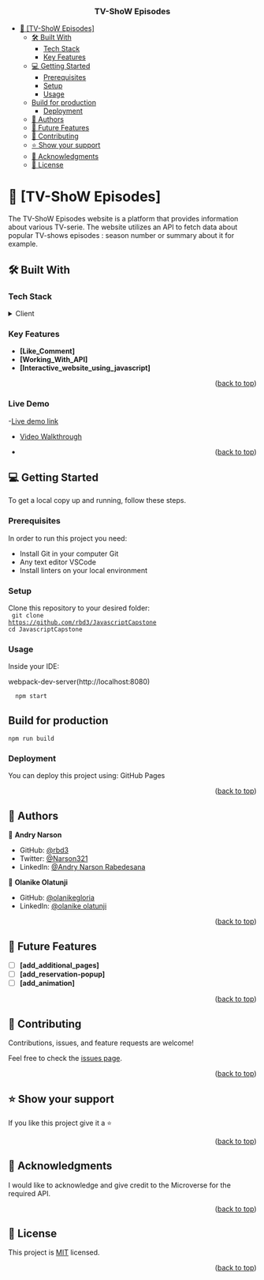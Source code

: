 <a name="readme-top"></a>

<div align="center">
    <br/>

  <h3><b>TV-ShoW Episodes</b></h3>

</div>
<!-- TABLE OF CONTENTS -->

- [📖 \[TV-ShoW Episodes\] ](#-tv-show-episodes-)
  - [🛠 Built With ](#-built-with-)
    - [Tech Stack ](#tech-stack-)
    - [Key Features ](#key-features-)
  - [💻 Getting Started ](#-getting-started-)
    - [Prerequisites](#prerequisites)
    - [Setup](#setup)
    - [Usage](#usage)
  - [Build for production](#build-for-production)
    - [Deployment ](#deployment-)
  - [👥 Authors ](#-authors-)
  - [🔭 Future Features ](#-future-features-)
  - [🤝 Contributing ](#-contributing-)
  - [⭐️ Show your support ](#️-show-your-support-)
  - [🙏 Acknowledgments ](#-acknowledgments-)
  - [📝 License ](#-license-)

<!-- PROJECT DESCRIPTION -->

# 📖 [TV-ShoW Episodes] <a name="about-project"></a>

The TV-ShoW Episodes website is a platform that provides information about various TV-serie. The website utilizes an API to fetch data about popular TV-shows episodes : season number or summary about it for example.

## 🛠 Built With <a name="built-with"></a>

### Tech Stack <a name="tech-stack"></a>

<details>
  <summary>Client</summary>
  <ul>
    <li><a href="https://developer.mozilla.org/en-US/docs/Web/HTML">HTML</a></li>
    <li><a href="https://developer.mozilla.org/en-US/docs/Web/CSS">CSS</a></li>
    <li><a href="https://getbootstrap.com/">BOOTSTRAP</a></li>
    <li><a href="https://developer.mozilla.org/en-US/docs/Web/JavaScript">JavaScript</a></li>

  </ul>
</details>

<!-- Features -->

### Key Features <a name="key-features"></a>

- **[Like_Comment]**
- **[Working_With_API]**
- **[Interactive_website_using_javascript]**

<p align="right">(<a href="#readme-top">back to top</a>)</p>

### Live Demo <a name="#live-demo"></a>
-[Live demo link](https://tv-show-episodes.onrender.com)
- [Video Walkthrough](https://drive.google.com/file/d/1V7jnvEU1YfLE8FCFY61HjjHZhkLAoBao/view?usp=drive_link)
- <p align="right">(<a href="#readme-top">back to top</a>)</p>

<!-- GETTING STARTED -->

## 💻 Getting Started <a name="getting-started"></a>

To get a local copy up and running, follow these steps.

### Prerequisites

In order to run this project you need:

- Install Git in your computer Git
- Any text editor VSCode
- Install linters on your local environment

### Setup

Clone this repository to your desired folder:
<br>
<code>
git clone https://github.com/rbd3/JavascriptCapstone
cd JavascriptCapstone
</code>

### Usage

Inside your IDE:

webpack-dev-server(http://localhost:8080)

```
  npm start
```

## Build for production

```
npm run build
```

### Deployment <a name="deployment"></a>

You can deploy this project using: GitHub Pages

<p align="right">(<a href="#readme-top">back to top</a>)</p>
<!-- AUTHORS -->

## 👥 Authors <a name="authors"></a>

👤 **Andry Narson**
- GitHub: [@rbd3](https://github.com/rbd3)
- Twitter: [@Narson321](https://twitter.com/@Narson321)
- LinkedIn: [@Andry Narson Rabedesana](https://linkedin.com/in/andry-narson-rabedesana-15b8b4248)

👤 **Olanike Olatunji**
- GitHub: [@olanikegloria](https://github.com/olanikegloria)
- LinkedIn: [@olanike olatunji](https://www.linkedin.com/in/olanike-olatunji-81a6921b1/)

<p align="right">(<a href="#readme-top">back to top</a>)</p>

<!-- FUTURE FEATURES -->

## 🔭 Future Features <a name="future-features"></a>

- [ ] **[add_additional_pages]**
- [ ] **[add_reservation-popup]**
- [ ] **[add_animation]**

<p align="right">(<a href="#readme-top">back to top</a>)</p>

<!-- CONTRIBUTING -->

## 🤝 Contributing <a name="contributing"></a>

Contributions, issues, and feature requests are welcome!

Feel free to check the [issues page](https://github.com/rbd3/JavascriptCapstone/issues/).

<p align="right">(<a href="#readme-top">back to top</a>)</p>

<!-- SUPPORT -->

## ⭐️ Show your support <a name="support"></a>

If you like this project give it a ⭐️

<p align="right">(<a href="#readme-top">back to top</a>)</p>

<!-- ACKNOWLEDGEMENTS -->

## 🙏 Acknowledgments <a name="acknowledgements"></a>

I would like to acknowledge and give credit to the Microverse for the required API.

<p align="right">(<a href="#readme-top">back to top</a>)</p>

<!-- LICENSE -->

## 📝 License <a name="license"></a>

This project is [MIT](./LICENSE) licensed.

<p align="right">(<a href="#readme-top">back to top</a>)</p>
